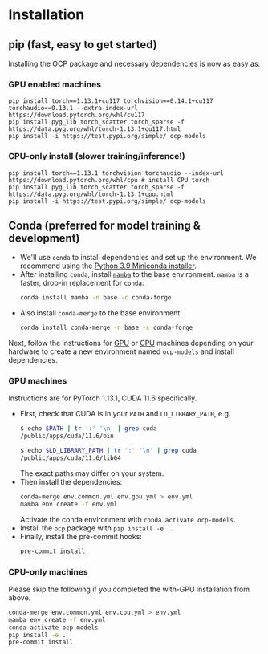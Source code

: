 # Installation

## pip (fast, easy to get started)

Installing the OCP package and necessary dependencies is now as easy as:

### GPU enabled machines
```
pip install torch==1.13.1+cu117 torchvision==0.14.1+cu117 torchaudio==0.13.1 --extra-index-url https://download.pytorch.org/whl/cu117
pip install pyg_lib torch_scatter torch_sparse -f https://data.pyg.org/whl/torch-1.13.1+cu117.html
pip install -i https://test.pypi.org/simple/ ocp-models
```

### CPU-only install (slower training/inference!)
```
pip install torch==1.13.1 torchvision torchaudio --index-url https://download.pytorch.org/whl/cpu # install CPU torch
pip install pyg_lib torch_scatter torch_sparse -f https://data.pyg.org/whl/torch-1.13.1+cpu.html
pip install -i https://test.pypi.org/simple/ ocp-models
```

## Conda (preferred for model training & development)

- We'll use `conda` to install dependencies and set up the environment.
We recommend using the [Python 3.9 Miniconda installer](https://docs.conda.io/en/latest/miniconda.html#linux-installers).
- After installing `conda`, install [`mamba`](https://mamba.readthedocs.io/en/latest/) to the base environment. `mamba` is a faster, drop-in replacement for `conda`:
    ```bash
    conda install mamba -n base -c conda-forge
    ```
- Also install `conda-merge` to the base environment:
    ```bash
    conda install conda-merge -n base -c conda-forge
    ```

Next, follow the instructions for [GPU](#gpu-machines) or [CPU](#cpu-only-machines) machines depending on your hardware to create a new environment named `ocp-models` and install dependencies.

### GPU machines

Instructions are for PyTorch 1.13.1, CUDA 11.6 specifically.

- First, check that CUDA is in your `PATH` and `LD_LIBRARY_PATH`, e.g.
    ```bash
    $ echo $PATH | tr ':' '\n' | grep cuda
    /public/apps/cuda/11.6/bin

    $ echo $LD_LIBRARY_PATH | tr ':' '\n' | grep cuda
    /public/apps/cuda/11.6/lib64
    ```
    The exact paths may differ on your system.
- Then install the dependencies:
    ```bash
    conda-merge env.common.yml env.gpu.yml > env.yml
    mamba env create -f env.yml
    ```
    Activate the conda environment with `conda activate ocp-models`.
- Install the `ocp` package with `pip install -e .`.
- Finally, install the pre-commit hooks:
    ```bash
    pre-commit install
    ```

### CPU-only machines

Please skip the following if you completed the with-GPU installation from above.

```bash
conda-merge env.common.yml env.cpu.yml > env.yml
mamba env create -f env.yml
conda activate ocp-models
pip install -e .
pre-commit install
```
